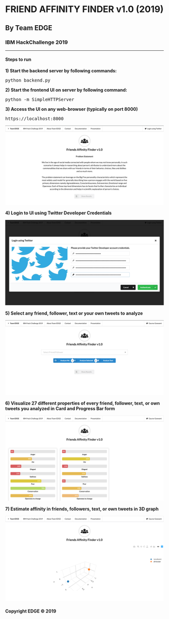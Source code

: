 # FRIEND AFFINITY FINDER v1.0 (2019) #
## By Team EDGE ##
### IBM HackChallenge 2019 ###

<hr>

#### Steps to run ####

**1) Start the backend server by following commands:**
<pre>python backend.py</pre>

**2) Start the frontend UI on server by following command:**
<pre>python -m SimpleHTTPServer</pre>

**3) Access the UI on any web-browser (typically on port 8000)**
<pre>https://localhost:8000</pre>

![Dashboard](https://github.com/gary1998/ibm-hackathon-2019/blob/master/dashboard.png)

**4) Login to UI using Twitter Developer Credentials**

![Login](https://github.com/gary1998/ibm-hackathon-2019/blob/master/login.png)

**5) Select any friend, follower, text or your own tweets to analyze**

![Analysis](https://github.com/gary1998/ibm-hackathon-2019/blob/master/ff.png)

**6) Visualize 27 different properties of every friend, follower, text, or own tweets you analyzed in Card and Progress Bar form**

![Cards](https://github.com/gary1998/ibm-hackathon-2019/blob/master/cards.png)


**7) Estimate affinity in friends, followers, text, or own tweets in 3D graph**

![3D Affinity Graph](https://github.com/gary1998/ibm-hackathon-2019/blob/master/graph.png)


#### Copyright EDGE &copy; 2019 #### 

